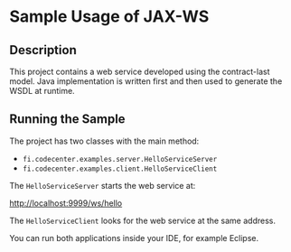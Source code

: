Sample Usage of JAX-WS
======================

Description
-----------
This project contains a web service developed using the contract-last model.
Java implementation is written first and then used to generate the WSDL at 
runtime.

Running the Sample
------------------
The project has two classes with the main method:

* `fi.codecenter.examples.server.HelloServiceServer` 
* `fi.codecenter.examples.client.HelloServiceClient`

The `HelloServiceServer` starts the web service at:

<http://localhost:9999/ws/hello>

The `HelloServiceClient` looks for the web service at the same address.

You can run both applications inside your IDE, for example Eclipse.

